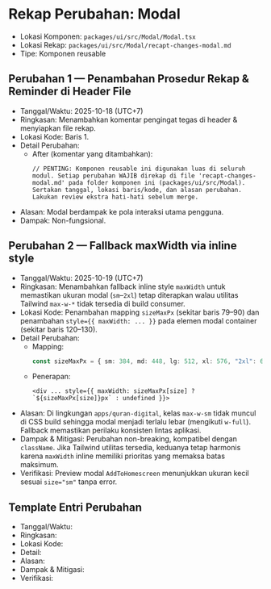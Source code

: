 # Rekap Perubahan: Modal

- Lokasi Komponen: `packages/ui/src/Modal/Modal.tsx`
- Lokasi Rekap: `packages/ui/src/Modal/recapt-changes-modal.md`
- Tipe: Komponen reusable

## Perubahan 1 — Penambahan Prosedur Rekap & Reminder di Header File
- Tanggal/Waktu: 2025-10-18 (UTC+7)
- Ringkasan: Menambahkan komentar pengingat tegas di header & menyiapkan file rekap.
- Lokasi Kode: Baris 1.
- Detail Perubahan:
  - After (komentar yang ditambahkan):
    ```tsx
    // PENTING: Komponen reusable ini digunakan luas di seluruh modul. Setiap perubahan WAJIB direkap di file 'recapt-changes-modal.md' pada folder komponen ini (packages/ui/src/Modal). Sertakan tanggal, lokasi baris/kode, dan alasan perubahan. Lakukan review ekstra hati-hati sebelum merge.
    ```
- Alasan: Modal berdampak ke pola interaksi utama pengguna.
- Dampak: Non-fungsional.

## Perubahan 2 — Fallback maxWidth via inline style
- Tanggal/Waktu: 2025-10-19 (UTC+7)
- Ringkasan: Menambahkan fallback inline style `maxWidth` untuk memastikan ukuran modal (`sm`–`2xl`) tetap diterapkan walau utilitas Tailwind `max-w-*` tidak tersedia di build consumer.
- Lokasi Kode: Penambahan mapping `sizeMaxPx` (sekitar baris 79–90) dan penambahan `style={{ maxWidth: ... }}` pada elemen modal container (sekitar baris 120–130).
- Detail Perubahan:
  - Mapping:
    ```ts
    const sizeMaxPx = { sm: 384, md: 448, lg: 512, xl: 576, "2xl": 672, full: undefined };
    ```
  - Penerapan:
    ```tsx
    <div ... style={{ maxWidth: sizeMaxPx[size] ? `${sizeMaxPx[size]}px` : undefined }}>
    ```
- Alasan: Di lingkungan `apps/quran-digital`, kelas `max-w-sm` tidak muncul di CSS build sehingga modal menjadi terlalu lebar (mengikuti `w-full`). Fallback memastikan perilaku konsisten lintas aplikasi.
- Dampak & Mitigasi: Perubahan non-breaking, kompatibel dengan `className`. Jika Tailwind utilitas tersedia, keduanya tetap harmonis karena `maxWidth` inline memiliki prioritas yang memaksa batas maksimum.
- Verifikasi: Preview modal `AddToHomescreen` menunjukkan ukuran kecil sesuai `size="sm"` tanpa error.

## Template Entri Perubahan
- Tanggal/Waktu:
- Ringkasan:
- Lokasi Kode:
- Detail:
- Alasan:
- Dampak & Mitigasi:
- Verifikasi: